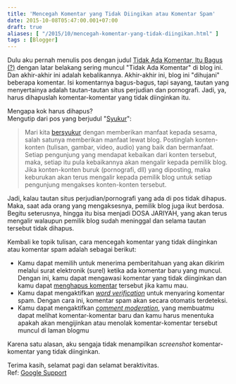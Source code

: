 ```yaml
---
title: 'Mencegah Komentar yang Tidak Diingikan atau Komentar Spam'
date: 2015-10-08T05:47:00.001+07:00
draft: true
aliases: [ "/2015/10/mencegah-komentar-yang-tidak-diingikan.html" ]
tags : [Blogger]
---
```


Dulu aku pernah menulis pos dengan judul [Tidak Ada Komentar, Itu Bagus (?)](http://h.eru.web.id/2015/01/tidak-ada-komentar-itu-bagus.html) dengan latar belakang sering muncul "Tidak Ada Komentar" di blog ini. Dan akhir-akhir ini adalah kebalikannya. Akhir-akhir ini, blog ini "dihujani" beberapa komentar. Isi komentarnya bagus-bagus, tapi sayang, tautan yang menyertainya adalah tautan-tautan situs perjudian dan pornografi. Jadi, ya, harus dihapuslah komentar-komentar yang tidak diinginkan itu.  
  
Mengapa kok harus dihapus?  
Mengutip dari pos yang berjudul "[Syukur](http://h.eru.web.id/2013/10/syukur.html)":  

> Mari kita [bersyukur](http://www.eru.web.id/2013/10/syukur-siapa-yang-tidak-mensyukuri.html) dengan memberikan manfaat kepada sesama, salah satunya memberikan manfaat lewat blog. Postinglah konten-konten (tulisan, gambar, video, audio) yang baik dan bermanfaat. Setiap pengunjung yang mendapat kebaikan dari konten tersebut, maka, setiap itu pula kebaikannya akan mengalir kepada pemilik blog. Jika konten-konten buruk (pornografi, dll) yang diposting, maka keburukan akan terus mengalir kepada pemilik blog untuk setiap pengunjung mengakses konten-konten tersebut.

Jadi, kalau tautan situs perjudian/pornografi yang ada di pos tidak dihapus. Maka, saat ada orang yang mengaksesnya, pemilik blog juga ikut berdosa. Begitu seterusnya, hingga itu bisa menjadi DOSA JARIYAH, yang akan terus mengalir walaupun pemilik blog sudah meninggal dan selama tautan tersebut tidak dihapus.  
  
Kembali ke topik tulisan, cara mencegah komentar yang tidak diinginkan atau komentar spam adalah sebagai berikut:  
  

*   Kamu dapat memilih untuk menerima pemberitahuan yang akan dikirim melalui surat elektronik (surel) ketika ada komentar baru yang muncul. Dengan ini, kamu dapat mengawasi komentar yang tidak diinginkan dan kamu dapat [menghapus komentar](https://support.google.com/blogger/answer/42398) tersebut jika kamu mau.
*   Kamu dapat mengaktifkan _[word verification](https://support.google.com/blogger/answer/42520)_ untuk menyaring komentar spam. Dengan cara ini, komentar spam akan secara otomatis terdeteksi.
*   Kamu dapat mengaktifkan _[comment moderation](https://support.google.com/blogger/answer/42537)_, yang membuatmu dapat melihat komentar-komentar baru dan kamu harus menentuka apakah akan mengijinkan atau menolak komentar-komentar tersebut muncul di laman blogmu

Karena satu alasan, aku sengaja tidak menampilkan _screenshot_ komentar-komentar yang tidak diinginkan.  
  
Terima kasih, selamat pagi dan selamat beraktivitas.  
Ref: [Google Support](https://support.google.com/blogger/answer/42064?hl=en)
